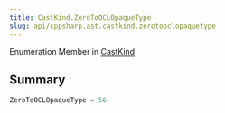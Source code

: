 ```yaml
---
title: CastKind.ZeroToOCLOpaqueType
slug: api/cppsharp.ast.castkind.zerotooclopaquetype
---
```

Enumeration Member in [CastKind](/api/cppsharp/ast/castkind)

## Summary



```csharp
ZeroToOCLOpaqueType = 56
```

